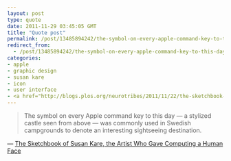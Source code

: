 ```yaml
---
layout: post
type: quote
date: 2011-11-29 03:45:05 GMT
title: "Quote post"
permalink: /post/13485894242/the-symbol-on-every-apple-command-key-to-this-day
redirect_from: 
  - /post/13485894242/the-symbol-on-every-apple-command-key-to-this-day
categories:
- apple
- graphic design
- susan kare
- icon
- user interface
- <a href="http://blogs.plos.org/neurotribes/2011/11/22/the-sketchbook-of-susan-kare-the-artist-who-gave-computing-a-human-face/">the sketchbook of susan kare, the artist who gave computing a human face</a>
---
```

<blockquote>The symbol on every Apple command key to this day — a stylized castle seen from above — was commonly used in Swedish campgrounds to denote an interesting sightseeing destination.</blockquote>

 — <a href="http://blogs.plos.org/neurotribes/2011/11/22/the-sketchbook-of-susan-kare-the-artist-who-gave-computing-a-human-face/">The Sketchbook of Susan Kare, the Artist Who Gave Computing a Human Face</a>